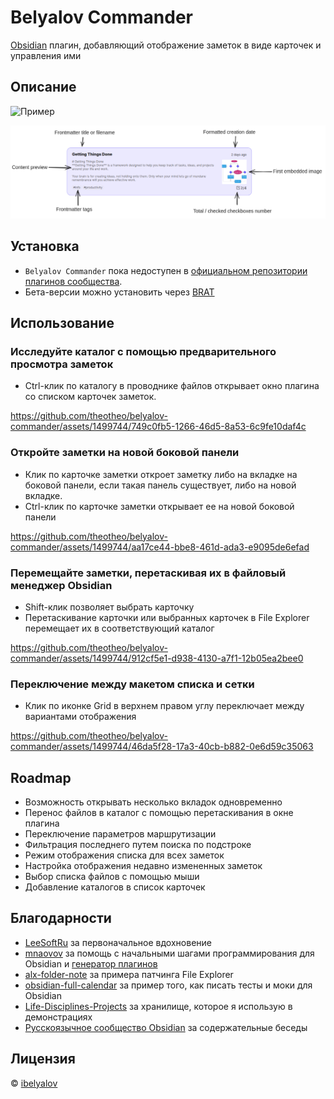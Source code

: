 # Belyalov Commander 
[Obsidian](https://obsidian.md/) плагин, добавляющий отображение заметок в виде карточек и управления ими

## Описание
![Пример](документы/example.png)

![Пример карточки для заметок с описанием](docs/note-card.png)

## Установка

- `Belyalov Commander` пока недоступен в [официальном репозитории плагинов сообщества](https://obsidian.md/plugins).
- Бета-версии можно установить через [BRAT](https://github.com/TfTHacker/obsidian42-brat)

## Использование

### Исследуйте каталог с помощью предварительного просмотра заметок

- Ctrl-клик по каталогу в проводнике файлов открывает окно плагина со списком карточек заметок.

https://github.com/theotheo/belyalov-commander/assets/1499744/749c0fb5-1266-46d5-8a53-6c9fe10daf4c


### Откройте заметки на новой боковой панели

- Клик по карточке заметки откроет заметку либо на вкладке на боковой панели, если такая панель существует, либо на новой вкладке.
- Ctrl-клик по карточке заметки открывает ее на новой боковой панели

https://github.com/theotheo/belyalov-commander/assets/1499744/aa17ce44-bbe8-461d-ada3-e9095de6efad

### Перемещайте заметки, перетаскивая их в файловый менеджер Obsidian

- Shift-клик позволяет выбрать карточку
- Перетаскивание карточки или выбранных карточек в File Explorer перемещает их в соответствующий каталог

https://github.com/theotheo/belyalov-commander/assets/1499744/912cf5e1-d938-4130-a7f1-12b05ea2bee0

### Переключение между макетом списка и сетки

- Клик по иконке Grid в верхнем правом углу переключает между вариантами отображения 

https://github.com/theotheo/belyalov-commander/assets/1499744/46da5f28-17a3-40cb-b882-0e6d59c35063

## Roadmap

- Возможность открывать несколько вкладок одновременно
- Перенос файлов в каталог с помощью перетаскивания в окне плагина
- Переключение параметров маршрутизации
- Фильтрация последнего путем поиска по подстроке
- Режим отображения списка для всех заметок
- Настройка отображения недавно измененных заметок
- Выбор списка файлов с помощью мыши
- Добавление каталогов в список карточек

## Благодарности

- [LeeSoftRu](https://github.com/LeeSoftRu) за первоначальное вдохновение
- [mnaovov](https://github.com/mnaoumov) за помощь с начальными шагами программирования для Obsidian и [генератор плагинов](https://github.com/mnaoumov/generator-obsidian-plugin)
- [alx-folder-note](https://github.com/aidenlx/alx-folder-note) за примера патчинга File Explorer 
- [obsidian-full-calendar](https://github.com/davish/obsidian-full-calendar ) за пример того, как писать тесты и моки для Obsidian
- [Life-Disciplines-Projects](https://github.com/uwidev/life-disciplines-projects) за хранилище, которое я использую в демонстрациях
- [Русскоязычное сообщество Obsidian](https://t.me/obsidian_z) за содержательные беседы

## Лицензия

 © [ibelyalov](https://github.com/theotheo/)
